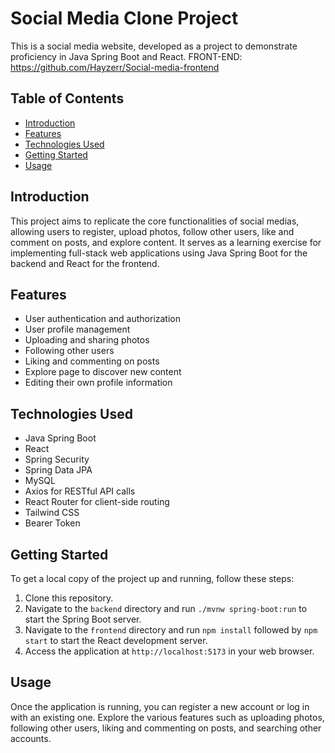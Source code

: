 # Social Media Clone Project

This is a social media website, developed as a project to demonstrate proficiency in Java Spring Boot and React.
FRONT-END: https://github.com/Hayzerr/Social-media-frontend


## Table of Contents

- [Introduction](#introduction)
- [Features](#features)
- [Technologies Used](#technologies-used)
- [Getting Started](#getting-started)
- [Usage](#usage)

## Introduction

This project aims to replicate the core functionalities of social medias, allowing users to register, upload photos, follow other users, like and comment on posts, and explore content. It serves as a learning exercise for implementing full-stack web applications using Java Spring Boot for the backend and React for the frontend.

## Features

- User authentication and authorization
- User profile management
- Uploading and sharing photos
- Following other users
- Liking and commenting on posts
- Explore page to discover new content
- Editing their own profile information

## Technologies Used

- Java Spring Boot
- React
- Spring Security
- Spring Data JPA
- MySQL
- Axios for RESTful API calls
- React Router for client-side routing
- Tailwind CSS
- Bearer Token

## Getting Started

To get a local copy of the project up and running, follow these steps:

1. Clone this repository.
2. Navigate to the `backend` directory and run `./mvnw spring-boot:run` to start the Spring Boot server.
3. Navigate to the `frontend` directory and run `npm install` followed by `npm start` to start the React development server.
4. Access the application at `http://localhost:5173` in your web browser.

## Usage

Once the application is running, you can register a new account or log in with an existing one. Explore the various features such as uploading photos, following other users, liking and commenting on posts, and searching other accounts.



